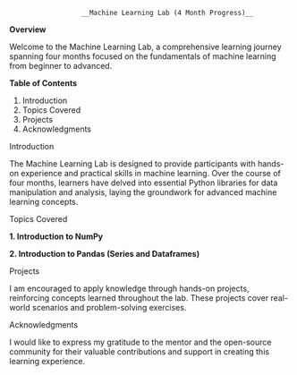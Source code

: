                       __Machine Learning Lab (4 Month Progress)__

__Overview__

Welcome to the Machine Learning Lab, a comprehensive learning journey spanning four months focused on the fundamentals of machine learning from beginner to advanced.

__Table of Contents__

1. Introduction
2. Topics Covered
3. Projects
4. Acknowledgments

Introduction

The Machine Learning Lab is designed to provide participants with hands-on experience and practical skills in machine learning. 
Over the course of four months, learners have delved into essential Python libraries for data manipulation and analysis, laying the groundwork for
advanced machine learning concepts.

Topics Covered

**1. Introduction to NumPy**

**2. Introduction to Pandas (Series and Dataframes)**

Projects

I am encouraged to apply knowledge through hands-on projects, reinforcing concepts learned throughout the lab. These projects cover real-world scenarios and 
problem-solving exercises.

Acknowledgments

I would like to express my gratitude to the mentor and the open-source community for their valuable contributions and support in creating
this learning experience.
